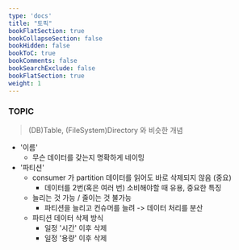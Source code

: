 ```yaml
---
type: 'docs'
title: "토픽"
bookFlatSection: true
bookCollapseSection: false
bookHidden: false
bookToC: true
bookComments: false
bookSearchExclude: false
bookFlatSection: true
weight: 1
---
```


### TOPIC

> (DB)Table, (FileSystem)Directory 와 비슷한 개념


- '이름'
  - 무슨 데이터를 갖는지 명확하게 네이밍
- '파티션' 
  - consumer 가 partition 데이터를 읽어도 바로 삭제되지 않음 (중요)
    - 데이터를 2번(혹은 여러 번) 소비해야할 때 유용, 중요한 특징
  - 늘리는 것 가능 / 줄이는 것 불가능
    - 파티션을 늘리고 컨슈머를 늘려 -> 데이터 처리를 분산
  - 파티션 데이터 삭제 방식
    - 일정 '시간' 이후 삭제
    - 일정 '용량' 이후 삭제
